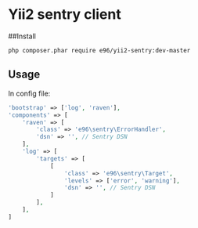 Yii2 sentry client
=================

##Install
```
php composer.phar require e96/yii2-sentry:dev-master
```

## Usage
In config file:

```php
'bootstrap' => ['log', 'raven'],
'components' => [
    'raven' => [
        'class' => 'e96\sentry\ErrorHandler',
        'dsn' => '', // Sentry DSN
    ],
    'log' => [
        'targets' => [
            [
                'class' => 'e96\sentry\Target',
                'levels' => ['error', 'warning'],
                'dsn' => '', // Sentry DSN
            ]
        ],
    ],
]
```
